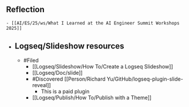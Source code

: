 ## Reflection
	- [[AI/ES/25/ws/What I Learned at the AI Engineer Summit Workshops 2025]]
- ## Logseq/Slideshow resources
	- #Filed
		- [[Logseq/Slideshow/How To/Create a Logseq Slideshow]]
		- [[Logseq/Doc/slide]]
		- #Discovered [[Person/Richard Yu/GitHub/logseq-plugin-slide-reveal]]
			- This is a paid plugin
		- [[Logseq/Publish/How To/Publish with a Theme]]